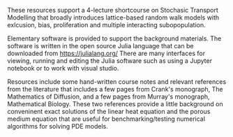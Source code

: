 These resources support a 4-lecture shortcourse on Stochasic Transport Modelling that broadly introduces lattice-based random walk models with exlcusion, bias, proliferation and multiple interacting subopopulation.

Elementary software is provided to support the background materials.  The software is written in the open source Julia language that can be downloaded from https://julialang.org/  There are many interfaces for viewing, running and editing the Julia software such as using a Jupyter notebook or to work with visual studio.  

Resources include some hand-written course notes and relevant references from the literature that includes a few pages from Crank's monograph, The Mathematics of Diffusion, and a few pages from Murray's monograph, Mathematical Biology.  These two references provide a little background on conveninent exact solutions of the linear heat equation and the porous medium equation that are useful for benchmarking/testing numerical algorithms for solving PDE models.


